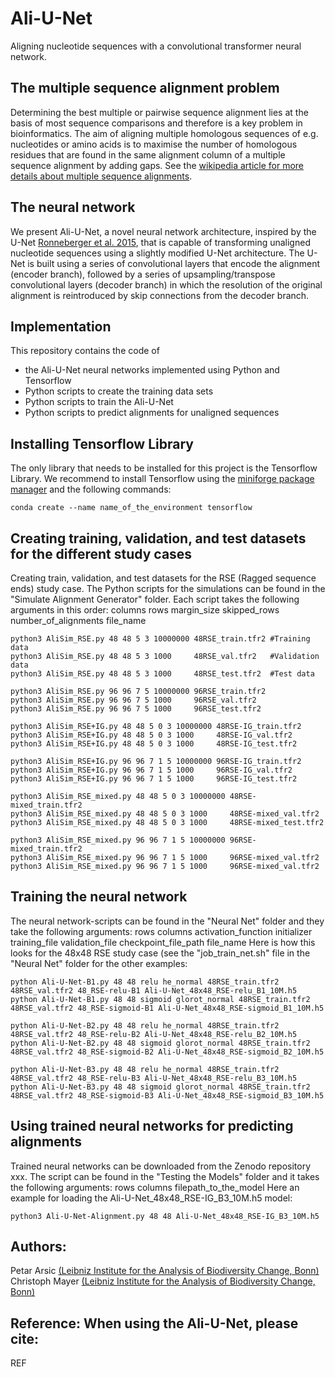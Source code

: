 # Ali-U-Net
Aligning nucleotide sequences with a convolutional transformer neural network.

## The multiple sequence alignment problem
Determining the best multiple or pairwise sequence alignment lies at the basis of most sequence comparisons and therefore is a key problem in bioinformatics. The aim of aligning multiple homologous sequences of e.g. nucleotides or amino acids is to maximise the number of homologous residues that are found in the same alignment column of a multiple sequence alignment by adding gaps. See the [wikipedia article for more details about multiple sequence alignments](https://en.wikipedia.org/wiki/Multiple_sequence_alignment).

## The neural network
We present Ali-U-Net, a novel neural network architecture, inspired by the U-Net [Ronneberger et al. 2015](http://arxiv.org/abs/1505.04597), that is capable of transforming unaligned nucleotide sequences using a slightly modified U-Net architecture. The U-Net is built using a series of convolutional layers that encode the alignment (encoder branch), followed by a series of upsampling/transpose convolutional layers (decoder branch) in which the resolution of the original alignment is reintroduced by skip connections from the decoder branch. 

## Implementation
This repository contains the code of 
- the Ali-U-Net neural networks implemented using Python and Tensorflow
- Python scripts to create the training data sets
- Python scripts to train the Ali-U-Net
- Python scripts to predict alignments for unaligned sequences

## Installing Tensorflow Library
The only library that needs to be installed for this project is the Tensorflow Library.
We recommend to install Tensorflow using the [miniforge package manager](https://github.com/conda-forge/miniforge)
and the following commands:
```
conda create --name name_of_the_environment tensorflow
```

## Creating training, validation, and test datasets for the different study cases
Creating train, validation, and test datasets for the RSE (Ragged sequence ends) study case.
The Python scripts for the simulations can be found in the "Simulate Alignment Generator" folder. Each script takes the following arguments in this order:
columns rows margin_size skipped_rows number_of_alignments file_name
```
python3 AliSim_RSE.py 48 48 5 3 10000000 48RSE_train.tfr2 #Training data
python3 AliSim_RSE.py 48 48 5 3 1000     48RSE_val.tfr2   #Validation data
python3 AliSim_RSE.py 48 48 5 3 1000     48RSE_test.tfr2  #Test data

python3 AliSim_RSE.py 96 96 7 5 10000000 96RSE_train.tfr2
python3 AliSim_RSE.py 96 96 7 5 1000     96RSE_val.tfr2
python3 AliSim_RSE.py 96 96 7 5 1000     96RSE_test.tfr2

python3 AliSim_RSE+IG.py 48 48 5 0 3 10000000 48RSE-IG_train.tfr2
python3 AliSim_RSE+IG.py 48 48 5 0 3 1000     48RSE-IG_val.tfr2
python3 AliSim_RSE+IG.py 48 48 5 0 3 1000     48RSE-IG_test.tfr2

python3 AliSim_RSE+IG.py 96 96 7 1 5 10000000 96RSE-IG_train.tfr2
python3 AliSim_RSE+IG.py 96 96 7 1 5 1000     96RSE-IG_val.tfr2
python3 AliSim_RSE+IG.py 96 96 7 1 5 1000     96RSE-IG_test.tfr2

python3 AliSim_RSE_mixed.py 48 48 5 0 3 10000000 48RSE-mixed_train.tfr2
python3 AliSim_RSE_mixed.py 48 48 5 0 3 1000     48RSE-mixed_val.tfr2
python3 AliSim_RSE_mixed.py 48 48 5 0 3 1000     48RSE-mixed_test.tfr2

python3 AliSim_RSE_mixed.py 96 96 7 1 5 10000000 96RSE-mixed_train.tfr2
python3 AliSim_RSE_mixed.py 96 96 7 1 5 1000     96RSE-mixed_val.tfr2
python3 AliSim_RSE_mixed.py 96 96 7 1 5 1000     96RSE-mixed_val.tfr2
```

## Training the neural network
The neural network-scripts can be found in the "Neural Net" folder and they take the following arguments:
rows columns activation_function initializer training_file validation_file checkpoint_file_path file_name
Here is how this looks for the 48x48 RSE study case (see the "job_train_net.sh" file in the "Neural Net" folder for the other examples:
```
python Ali-U-Net-B1.py 48 48 relu he_normal 48RSE_train.tfr2 48RSE_val.tfr2 48_RSE-relu-B1 Ali-U-Net_48x48_RSE-relu_B1_10M.h5
python Ali-U-Net-B1.py 48 48 sigmoid glorot_normal 48RSE_train.tfr2 48RSE_val.tfr2 48_RSE-sigmoid-B1 Ali-U-Net_48x48_RSE-sigmoid_B1_10M.h5

python Ali-U-Net-B2.py 48 48 relu he_normal 48RSE_train.tfr2 48RSE_val.tfr2 48_RSE-relu-B2 Ali-U-Net_48x48_RSE-relu_B2_10M.h5
python Ali-U-Net-B2.py 48 48 sigmoid glorot_normal 48RSE_train.tfr2 48RSE_val.tfr2 48_RSE-sigmoid-B2 Ali-U-Net_48x48_RSE-sigmoid_B2_10M.h5

python Ali-U-Net-B3.py 48 48 relu he_normal 48RSE_train.tfr2 48RSE_val.tfr2 48_RSE-relu-B3 Ali-U-Net_48x48_RSE-relu_B3_10M.h5
python Ali-U-Net-B3.py 48 48 sigmoid glorot_normal 48RSE_train.tfr2 48RSE_val.tfr2 48_RSE-sigmoid-B3 Ali-U-Net_48x48_RSE-sigmoid_B3_10M.h5
```

## Using trained neural networks for predicting alignments
Trained neural networks can be downloaded from the Zenodo repository xxx.
The script can be found in the "Testing the Models" folder and it takes the following arguments:
rows columns filepath_to_the_model
Here an example for loading the Ali-U-Net_48x48_RSE-IG_B3_10M.h5 model:
```
python3 Ali-U-Net-Alignment.py 48 48 Ali-U-Net_48x48_RSE-IG_B3_10M.h5
```

## Authors:
Petar Arsic [(Leibniz Institute for the Analysis of Biodiversity Change, Bonn)](https://bonn.leibniz-lib.de/de/forschung)\
Christoph Mayer [(Leibniz Institute for the Analysis of Biodiversity Change, Bonn)](https://bonn.leibniz-lib.de/de/forschung)

## Reference: When using the Ali-U-Net, please cite:
REF



